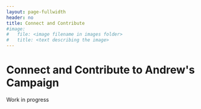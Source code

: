 ```yaml
---
layout: page-fullwidth
header: no
title: Connect and Contribute
#image:
#   file: <image filename in images folder>
#   title: <text describing the image>
---
```


# Connect and Contribute to Andrew's Campaign

Work in progress

